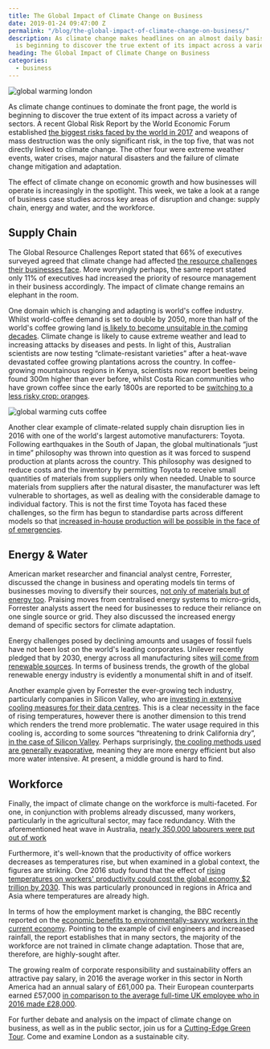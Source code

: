 ```yaml
---
title: The Global Impact of Climate Change on Business 
date: 2019-01-24 09:47:00 Z
permalink: "/blog/the-global-impact-of-climate-change-on-business/"
description: As climate change makes headlines on an almost daily basis, the world
  is beginning to discover the true extent of its impact across a variety of sectors.
heading: The Global Impact of Climate Change on Business
categories:
  - business
---
```


![global warming london](/uploads/climate%20change.jpg)

As climate change continues to dominate the front page, the world is beginning to discover the true extent of its impact across a variety of sectors.  A recent Global Risk Report by the World Economic Forum established [the biggest risks faced by the world in 2017](https://europe.solveclimatechange.com/how-climate-change-will-transform-business-and-the-workforce/) and weapons of mass destruction was the only significant risk, in the top five, that was not directly linked to climate change. The other four were extreme weather events, water crises, major natural disasters and the failure of climate change mitigation and adaptation.



The effect of climate change on economic growth and how businesses will operate is increasingly in the spotlight. This week, we take a look at a range of business case studies across key areas of disruption and change: supply chain, energy and water, and the workforce.  



## Supply Chain



The Global Resource Challenges Report stated that 66% of executives surveyed agreed that climate change had affected [the resource challenges their businesses face](https://sealedair.com/insights/leading-businesses-focusing-climate-change). More worryingly perhaps, the same report stated only 11% of executives had increased the priority of resource management in their business accordingly. The impact of climate change remains an elephant in the room.



One domain which is changing and adapting is world's coffee industry. Whilst world-coffee demand is set to double by 2050, more than half of the world's coffee growing land [is likely to become unsuitable in the coming decades](https://www.theguardian.com/food/2019/jan/07/the-end-of-coffee-could-australia-save-the-worlds-beans). Climate change is likely to cause extreme weather and lead to increasing attacks by diseases and pests. In light of this, Australian scientists are now testing “climate-resistant varieties” after a heat-wave devastated coffee growing plantations across the country. In coffee-growing mountainous regions in Kenya, scientists now report beetles being found 300m higher than ever before, whilst Costa Rican communities who have grown coffee since the early 1800s are reported to be [switching to a less risky crop: oranges](https://www.wri.org/blog/2018/08/thanks-climate-change-oranges-are-becoming-new-coffee-some-parts-costa-rica).  

 ![global warming cuts coffee](/uploads/global%20warming%20coffee%20cuts.jpg)

Another clear example of climate-related supply chain disruption lies in 2016 with one of the world's largest automotive manufacturers: Toyota. Following earthquakes in the South of Japan, the global multinationals “just in time” philosophy was thrown into question as it was forced to suspend production at plants across the country. This philosophy was designed to reduce costs and the inventory by permitting Toyota to receive small quantities of materials from suppliers only when needed. Unable to source materials from suppliers after the natural disaster, the manufacturer was left vulnerable to shortages, as well as dealing with the considerable damage to individual factory. This is not the first time Toyota has faced these challenges, so the firm has begun to standardise parts across different models so that [increased in-house production will be possible in the face of of emergencies](https://www.reuters.com/article/us-japan-quake-toyota-idUSKCN0XE08O).  





## Energy & Water



American market researcher and financial analyst centre, Forrester,  discussed the change in business and operating models tin terms of businesses moving to diversify their sources, [not only of materials but of energy too](https://go.forrester.com/what-it-means/ep75-climate-change-business-risk/). Praising moves from centralised energy systems to micro-grids, Forrester analysts assert the need for businesses to reduce their reliance on one single source or grid. They also discussed the increased energy demand of specific sectors for climate adaptation.



Energy challenges posed by declining amounts and usages of fossil fuels have not been lost on the world's leading corporates. Unilever recently pledged that by 2030, energy across all manufacturing sites [will come from renewable sources](https://www.edie.net/news/10/Unilever-goes-100—renewable-across-all-UK-sites/). In terms of business trends, the growth of the global renewable energy industry is evidently a monumental shift in and of itself.  


Another example given by Forrester the ever-growing tech industry, particularly companies in Silicon Valley, who are [investing in extensive cooling measures for their data centres](https://go.forrester.com/what-it-means/ep75-climate-change-business-risk/). This is a clear necessity in the face of rising temperatures, however there is another dimension to this trend which renders the trend more problematic. The water usage required in this cooling is, according to some sources “threatening to drink California dry”, [in the case of Silicon Valley](https://www.theguardian.com/sustainable-business/2015/jul/20/water-california-drought-tech-gaints-data-centres). Perhaps surprisingly, [the cooling methods used are generally evaporative](http://www.mechon.co.uk/evaporative-cooling-systems/), meaning they are more energy efficient but also more water intensive. At present, a middle ground is hard to find.







## Workforce



Finally, the impact of climate change on the workforce is multi-faceted. For one, in conjunction with problems already discussed, many workers, particularly in the agricultural sector, may face redundancy. With the aforementioned heat wave in Australia, [nearly 350,000 labourers were put out of work](https://www.theguardian.com/food/2019/jan/07/the-end-of-coffee-could-australia-save-the-worlds-beans)



Furthermore, it's well-known that the productivity of office workers decreases as temperatures rise, but when examined in a global context, the figures are striking. One 2016 study found that the effect of [rising temperatures on workers' productivity could cost the global economy $2 trillion by 2030](https://journals.sagepub.com/doi/abs/10.1177/1010539514568711?journalCode=apha). This was particularly pronounced in regions in Africa and Asia where temperatures are already high.



In terms of how the employment market is changing, the BBC recently reported on the [economic benefits to environmentally-savvy workers in the current economy](http://www.bbc.com/future/story/20170705-how-climate-change-could-transform-the-work-force). Pointing to the example of civil engineers and increased rainfall, the report establishes that in many sectors, the majority of the workforce are not trained in climate change adaptation. Those that are, therefore, are highly-sought after.



The growing realm of corporate responsibility and sustainability offers an attractive pay salary, in 2016 the average worker in this sector in North America had an annual salary of £61,000 pa. Their European counterparts earned £57,000 [in comparison to the average full-time UK employee who in 2016 made £28,000](https://www.ons.gov.uk/employmentandlabourmarket/peopleinwork/earningsandworkinghours/bulletins/annualsurveyofhoursandearnings/2016provisionalresults#average-earnings).



For further debate and analysis on the impact of climate change on business, as well as in the public sector, join us for a [Cutting-Edge Green Tour](https://www.insiderlondon.com/london/educational-tours/sustainable-london-architecture-tour/#cutting-edge-green-tour). Come and examine London as a sustainable city.
